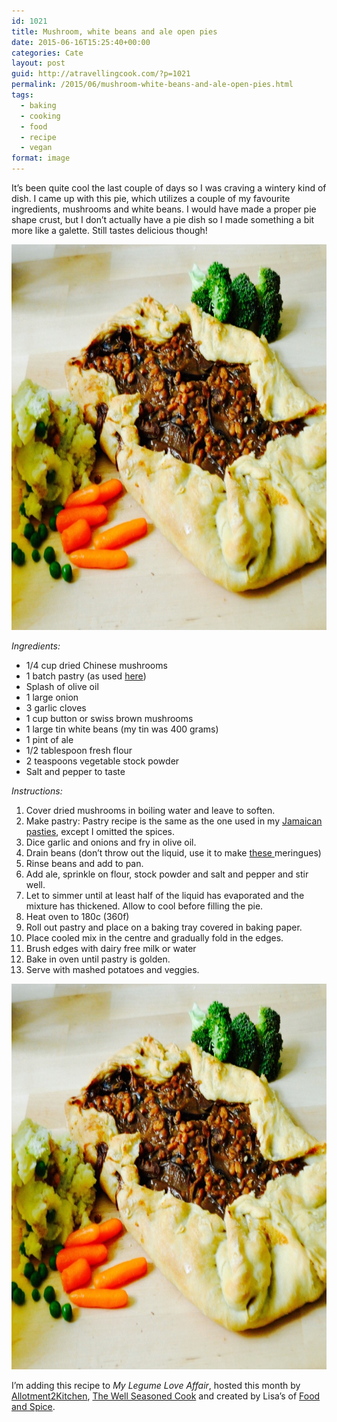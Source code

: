 ```yaml
---
id: 1021
title: Mushroom, white beans and ale open pies
date: 2015-06-16T15:25:40+00:00
categories: Cate
layout: post
guid: http://atravellingcook.com/?p=1021
permalink: /2015/06/mushroom-white-beans-and-ale-open-pies.html
tags:
  - baking
  - cooking
  - food
  - recipe
  - vegan
format: image
---
```

It&#8217;s been quite cool the last couple of days so I was craving a wintery kind of dish. I came up with this pie, which utilizes a couple of my favourite ingredients, mushrooms and white beans. I would have made a proper pie shape crust, but I don&#8217;t actually have a pie dish so I made something a bit more like a galette. Still tastes delicious though!



[<img class="aligncenter size-large wp-image-1024" src="/images/atc-migrate/2015/06/DSC0530-1024x810.jpg" alt="_DSC0530" width="780" height="617" />](/images/atc-migrate/2015/06/DSC0530.jpg)

_Ingredients:_

  * 1/4 cup dried Chinese mushrooms
  * 1 batch pastry (as used [here](http://atravellingcook.com/2015/05/jamaican-vegetable-pasties.html))
  * Splash of olive oil
  * 1 large onion
  * 3 garlic cloves
  * 1 cup button or swiss brown mushrooms
  * 1 large tin white beans (my tin was 400 grams)
  * 1 pint of ale
  * 1/2 tablespoon fresh flour
  * 2 teaspoons vegetable stock powder
  * Salt and pepper to taste

_Instructions:_

  1. Cover dried mushrooms in boiling water and leave to soften.
  2. Make pastry: Pastry recipe is the same as the one used in my [Jamaican pasties](http://atravellingcook.com/2015/05/jamaican-vegetable-pasties.html), except I omitted the spices.
  3. Dice garlic and onions and fry in olive oil.
  4. Drain beans (don&#8217;t throw out the liquid, use it to make <a href="http://atravellingcook.com/2015/05/egg-free-meringues.html" target="_blank">these </a>meringues)
  5. Rinse beans and add to pan.
  6. Add ale, sprinkle on flour, stock powder and salt and pepper and stir well.
  7. Let to simmer until at least half of the liquid has evaporated and the mixture has thickened. Allow to cool before filling the pie.
  8. Heat oven to 180c (360f)
  9. Roll out pastry and place on a baking tray covered in baking paper.
 10. Place cooled mix in the centre and gradually fold in the edges.
 11. Brush edges with dairy free milk or water
 12. Bake in oven until pastry is golden.
 13. Serve with mashed potatoes and veggies.

[<img class="aligncenter size-large wp-image-1024" src="/images/atc-migrate/2015/06/DSC0530-1024x810.jpg" alt="_DSC0530" width="780" height="617" />](/images/atc-migrate/2015/06/DSC0530.jpg)

I&#8217;m adding this recipe to _My Legume Love Affair_, hosted this month by [Allotment2Kitchen](http://allotment2kitchen.blogspot.co.uk/2015/08/hosting-my-legume-love-affair-mlla-86.html), [The Well Seasoned Cook](http://thewellseasonedcook.blogspot.in/) and created by Lisa&#8217;s of [Food and Spice](http://foodandspice.blogspot.com/p/mlla.html).

&nbsp;